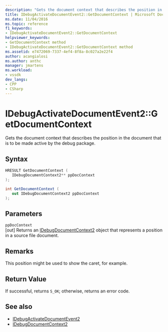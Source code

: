```yaml
---
description: "Gets the document context that describes the position in the document that is to be made active by the debug package."
title: IDebugActivateDocumentEvent2::GetDocumentContext | Microsoft Docs
ms.date: 11/04/2016
ms.topic: reference
f1_keywords:
- IDebugActivateDocumentEvent2::GetDocumentContext
helpviewer_keywords:
- GetDocumentContext method
- IDebugActivateDocumentEvent2::GetDocumentContext method
ms.assetid: e7472069-7337-4ef4-8f8a-8c027a2e22f4
author: acangialosi
ms.author: anthc
manager: jmartens
ms.workload:
- vssdk
dev_langs:
- CPP
- CSharp
---
```

# IDebugActivateDocumentEvent2::GetDocumentContext
Gets the document context that describes the position in the document that is to be made active by the debug package.

## Syntax

```cpp
HRESULT GetDocumentContext ( 
   IDebugDocumentContext2** ppDocContext
);
```

```csharp
int GetDocumentContext ( 
   out IDebugDocumentContext2 ppDocContext
);
```

## Parameters
`ppDocContext`\
[out] Returns an [IDebugDocumentContext2](../../../extensibility/debugger/reference/idebugdocumentcontext2.md) object that represents a position in a source file document.

## Remarks
 This position might be used to show the caret, for example.

## Return Value
 If successful, returns `S_OK`; otherwise, returns an error code.

## See also
- [IDebugActivateDocumentEvent2](../../../extensibility/debugger/reference/idebugactivatedocumentevent2.md)
- [IDebugDocumentContext2](../../../extensibility/debugger/reference/idebugdocumentcontext2.md)
